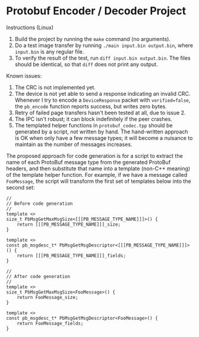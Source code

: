 # Protobuf Encoder / Decoder Project

Instructions (Linux)
1. Build the project by running the `make` command (no arguments).
2. Do a test image transfer by running `./main input.bin output.bin`, where `input.bin` is any regular file.
3. To verify the result of the test, run `diff input.bin output.bin`. The files should be identical, so that `diff` does not print any output.

Known issues:
1. The CRC is not implemented yet.
2. The device is not yet able to send a response indicating an invalid CRC. Whenever I try to encode a `DeviceResponse` packet with `verified=false`, the `pb_encode` function reports success, but writes zero bytes.
3. Retry of failed page transfers hasn't been tested at all, due to issue 2.
4. The IPC isn't robust; it can block indefinitely if the peer crashes.
5. The templated helper functions in `protobuf_codec.tpp` should be generated by a script, not written by hand. The hand-written approach is OK when only have a few message types; it will become a nuisance to maintain as the number of messages increases. 

The proposed approach for code generation is for a script to extract the name of each ProtoBuf message type from the generated ProtoBuf headers, and then substitute that name into a template (non-C++ meaning) of the template helper function. For example, if we have a message called `FooMessage`, the script will transform the first set of templates below into the second set:

    //
    // Before code generation
    //
    template <>
    size_t PbMsgGetMaxMsgSize<[[[PB_MESSAGE_TYPE_NAME]]]>() { 
        return [[[PB_MESSAGE_TYPE_NAME]]]_size; 
    }

    template <>
    const pb_msgdesc_t* PbMsgGetMsgDescriptor<[[[PB_MESSAGE_TYPE_NAME]]]>() { 
        return [[[PB_MESSAGE_TYPE_NAME]]]_fields; 
    }

    //
    // After code generation
    //
    template <>
    size_t PbMsgGetMaxMsgSize<FooMessage>() { 
        return FooMessage_size; 
    }

    template <>
    const pb_msgdesc_t* PbMsgGetMsgDescriptor<FooMessage>() { 
        return FooMessage_fields; 
    }
